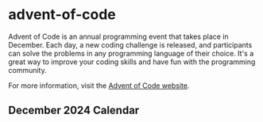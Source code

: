# advent-of-code

Advent of Code is an annual programming event that takes place in December. Each day, a new coding challenge is released, and participants can solve the problems in any programming language of their choice. It's a great way to improve your coding skills and have fun with the programming community.

For more information, visit the [Advent of Code website](https://adventofcode.com/).

## December 2024 Calendar


